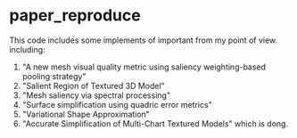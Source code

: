 # paper_reproduce

This code includes some implements of important from my point of view.
including:
1. "A new mesh visual quality metric using saliency weighting-based pooling strategy"
2. "Salient Region of Textured 3D Model"
3. "Mesh saliency via spectral processing"
4. "Surface simplification using quadric error metrics"
5. "Variational Shape Approximation"
6. "Accurate Simplification of Multi-Chart Textured Models" which is dong.
